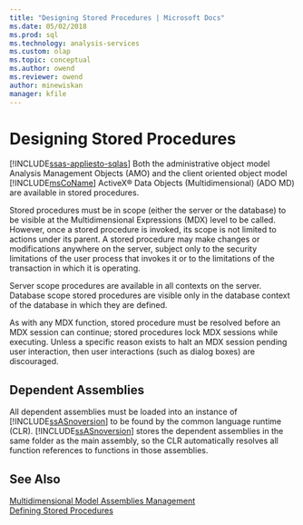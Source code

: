 ```yaml
---
title: "Designing Stored Procedures | Microsoft Docs"
ms.date: 05/02/2018
ms.prod: sql
ms.technology: analysis-services
ms.custom: olap
ms.topic: conceptual
ms.author: owend
ms.reviewer: owend
author: minewiskan
manager: kfile
---
```

# Designing Stored Procedures
[!INCLUDE[ssas-appliesto-sqlas](../../includes/ssas-appliesto-sqlas.md)]
  Both the administrative object model Analysis Management Objects (AMO) and the client oriented object model [!INCLUDE[msCoName](../../includes/msconame-md.md)] ActiveX® Data Objects (Multidimensional) (ADO MD) are available in stored procedures.  
  
 Stored procedures must be in scope (either the server or the database) to be visible at the Multidimensional Expressions (MDX) level to be called. However, once a stored procedure is invoked, its scope is not limited to actions under its parent. A stored procedure may make changes or modifications anywhere on the server, subject only to the security limitations of the user process that invokes it or to the limitations of the transaction in which it is operating.  
  
 Server scope procedures are available in all contexts on the server. Database scope stored procedures are visible only in the database context of the database in which they are defined.  
  
 As with any MDX function, stored procedure must be resolved before an MDX session can continue; stored procedures lock MDX sessions while executing. Unless a specific reason exists to halt an MDX session pending user interaction, then user interactions (such as dialog boxes) are discouraged.  
  
## Dependent Assemblies  
 All dependent assemblies must be loaded into an instance of [!INCLUDE[ssASnoversion](../../includes/ssasnoversion-md.md)] to be found by the common language runtime (CLR). [!INCLUDE[ssASnoversion](../../includes/ssasnoversion-md.md)] stores the dependent assemblies in the same folder as the main assembly, so the CLR automatically resolves all function references to functions in those assemblies.  
  
## See Also  
 [Multidimensional Model Assemblies Management](../../analysis-services/multidimensional-models/multidimensional-model-assemblies-management.md)   
 [Defining Stored Procedures](../../analysis-services/multidimensional-models-extending-olap-stored-procedures/defining-stored-procedures.md)  
  
  

